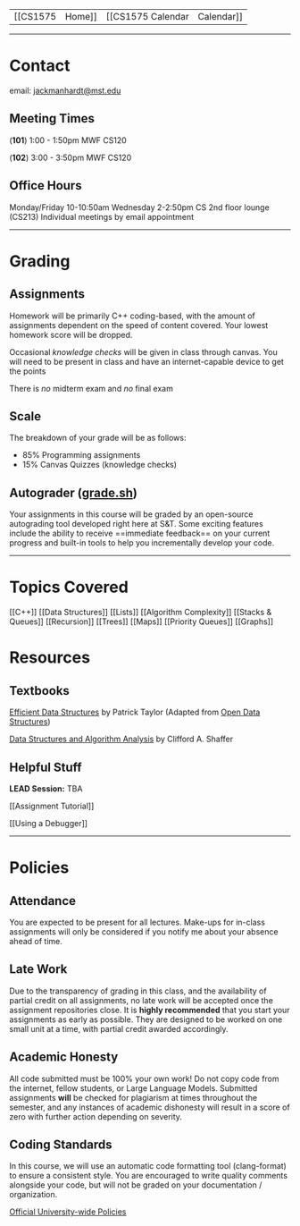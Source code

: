 
|  |  |  |  |
|----------|----------|----------|----------|
| [[CS1575|Home]] | [[CS1575 Calendar|Calendar]] | [[CS1575 Syllabus|Syllabus]] | [[Lecture Notes]] |

---

# Contact
email: jackmanhardt@mst.edu

## Meeting Times

(**101**)
1:00 - 1:50pm MWF CS120

(**102**)
3:00 - 3:50pm MWF CS120

## Office Hours

Monday/Friday 10-10:50am
Wednesday 2-2:50pm
CS 2nd floor lounge (CS213)
Individual meetings by email appointment

---

# Grading

## Assignments
Homework will be primarily C++ coding-based, with the amount of assignments dependent on the speed of content covered. Your lowest homework score will be dropped.

Occasional _knowledge checks_ will be given in class through canvas. You will need to be present in class and have an internet-capable device to get the points

There is _no_ midterm exam and _no_ final exam

## Scale

The breakdown of your grade will be as follows:
* 85% Programming assignments
* 15% Canvas Quizzes (knowledge checks)



## Autograder ([grade.sh](https://gitlab.com/classroomcode/grade-sh/grade-sh))
Your assignments in this course will be graded by an open-source autograding tool developed right here at S&T. Some exciting features include the ability to receive ==immediate feedback== on your current progress and built-in tools to help you incrementally develop your code.

---
# Topics Covered

  [[C++]]
  [[Data Structures]]
  [[Lists]]
  [[Algorithm Complexity]]
  [[Stacks & Queues]]
  [[Recursion]]
  [[Trees]]
  [[Maps]]
  [[Priority Queues]]
  [[Graphs]]

# Resources

## Textbooks

[Efficient Data Structures](https://cs-mst.gitlab.io/index/Classes/DataStructures/Book.html) by Patrick Taylor
(Adapted from [Open Data Structures](https://opendatastructures.org/))

[Data Structures and Algorithm Analysis](https://cs-mst.gitlab.io/index/Classes/DataStructures/Content/DSA_Shaffer2013.pdf) by Clifford A. Shaffer

## Helpful Stuff

**LEAD Session:** TBA

[[Assignment Tutorial]]

[[Using a Debugger]]

---

# Policies

## Attendance
You are expected to be present for all lectures. Make-ups for in-class assignments will only be considered if you notify me about your absence ahead of time.

## Late Work
Due to the transparency of grading in this class, and the availability of partial credit on all assignments, no late work will be accepted once the assignment repositories close. It is **highly recommended** that you start your assignments as early as possible. They are designed to be worked on one small unit at a time, with partial credit awarded accordingly.

## Academic Honesty
All code submitted must be 100% your own work!
Do not copy code from the internet, fellow students, or Large Language Models. Submitted assignments **will** be checked for plagiarism at times throughout the semester, and any instances of academic dishonesty will result in a score of zero with further action depending on severity. 

## Coding Standards
In this course, we will use an automatic code formatting tool (clang-format) to ensure a consistent style. You are encouraged to write quality comments alongside your code, but will not be graded on your documentation / organization.

[Official University-wide Policies](https://registrar.mst.edu/academicregs/conductofstudents/)
